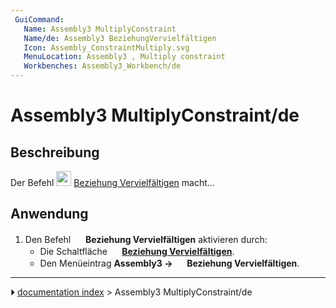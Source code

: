 ```yaml
---
 GuiCommand:
   Name: Assembly3 MultiplyConstraint
   Name/de: Assembly3 BeziehungVervielfältigen
   Icon: Assembly_ConstraintMultiply.svg‎‎
   MenuLocation: Assembly3 , Multiply constraint
   Workbenches: Assembly3_Workbench/de
---
```


# Assembly3 MultiplyConstraint/de

## Beschreibung

Der Befehl <img alt="" src=images/Assembly_ConstraintMultiply.svg  style="width:24px;"> [Beziehung Vervielfältigen](Assembly3_MultiplyConstraint/de.md) macht\...

## Anwendung

1.  Den Befehl <img alt="" src=images/Assembly_ConstraintMultiply.svg  style="width:16px;"> **Beziehung Vervielfältigen** aktivieren durch:
    -   Die Schaltfläche **<img src="images/Assembly_ConstraintMultiply.svg" width=16px> [Beziehung Vervielfältigen](Assembly3_MultiplyConstraint/de.md)**.
    -   Den Menüeintrag **Assembly3 → <img src="images/Assembly_ConstraintMultiply.svg" width=16px> Beziehung Vervielfältigen**.



---
⏵ [documentation index](../README.md) > Assembly3 MultiplyConstraint/de
